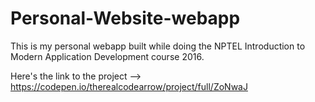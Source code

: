 # Personal-Website-webapp

This is my personal webapp built while doing the NPTEL Introduction to Modern Application Development course 2016.

Here's the link to the project --> https://codepen.io/therealcodearrow/project/full/ZoNwaJ
